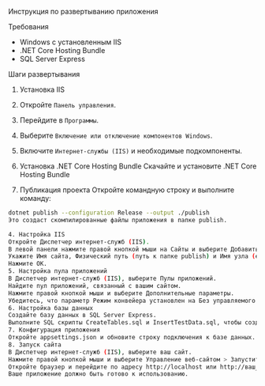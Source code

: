  Инструкция по развертыванию приложения

 Требования
- Windows с установленным IIS
- .NET Core Hosting Bundle
- SQL Server Express

 Шаги развертывания

1. Установка IIS
1. Откройте `Панель управления`.
2. Перейдите в `Программы`.
3. Выберите `Включение или отключение компонентов Windows`.
4. Включите `Интернет-службы (IIS)` и необходимые подкомпоненты.

2. Установка .NET Core Hosting Bundle
Скачайте и установите .NET Core Hosting Bundle
3. Публикация проекта
Откройте командную строку и выполните команду:
```bash
dotnet publish --configuration Release --output ./publish
Это создаст скомпилированные файлы приложения в папке publish.

4. Настройка IIS
Откройте Диспетчер интернет-служб (IIS).
В левой панели нажмите правой кнопкой мыши на Сайты и выберите Добавить веб-сайт.
Укажите Имя сайта, Физический путь (путь к папке publish) и Имя узла (если необходимо).
Нажмите ОК.
5. Настройка пула приложений
В Диспетчер интернет-служб (IIS), выберите Пулы приложений.
Найдите пул приложений, связанный с вашим сайтом.
Нажмите правой кнопкой мыши и выберите Дополнительные параметры.
Убедитесь, что параметр Режим конвейера установлен на Без управляемого кода.
6. Настройка базы данных
Создайте базу данных в SQL Server Express.
Выполните SQL скрипты CreateTables.sql и InsertTestData.sql, чтобы создать таблицы и заполнить их тестовыми данными.
7. Конфигурация приложения
Откройте appsettings.json и обновите строку подключения к базе данных.
8. Запуск сайта
В Диспетчер интернет-служб (IIS), выберите ваш сайт.
Нажмите правой кнопкой мыши и выберите Управление веб-сайтом > Запустить.
Откройте браузер и перейдите по адресу http://localhost или http://ваш_домен.
Ваше приложение должно быть готово к использованию.


